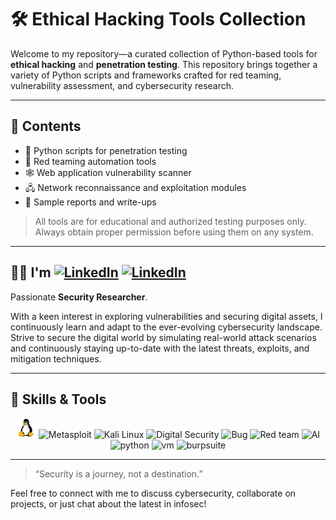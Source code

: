 
# 🛠️ Ethical Hacking Tools Collection

Welcome to my repository—a curated collection of Python-based tools for **ethical hacking** and **penetration testing**.
This repository brings together a variety of Python scripts and frameworks crafted for red teaming, vulnerability assessment, and cybersecurity research.

---

## 📂 Contents

- 🐍 Python scripts for penetration testing
- 🚩 Red teaming automation tools
- 🕸️ Web application vulnerability scanner
- 🖧 Network reconnaissance and exploitation modules
- 📝 Sample reports and write-ups

> All tools are for educational and authorized testing purposes only. Always obtain proper permission before using them on any system.

---

## 👨‍💻 I'm   [<img src="https://img.icons8.com/?size=100&id=u7OTIf3GZiw2&format=png&color=000000" width="28" alt="LinkedIn"/>](https://www.linkedin.com/in/vedpvapt/)    [<img src="https://img.icons8.com/?size=100&id=13930&format=png&color=000000" width="28" alt="LinkedIn"/>](https://www.linkedin.com/in/vedpvapt/) 

Passionate **Security Researcher**.

With a keen interest in exploring vulnerabilities and securing digital assets, I continuously learn and adapt to the ever-evolving cybersecurity landscape.
Strive to secure the digital world by simulating real-world attack scenarios and continuously staying up-to-date with the latest threats, exploits, and mitigation techniques.

---

## 🔧 Skills & Tools

<p align="center">
  <img src="https://raw.githubusercontent.com/github/explore/80688e429a7d4ef2fca1e82350fe8e3517d3494d/topics/linux/linux.png" width="32" alt="Linux"/>
  <img src="https://img.icons8.com/?size=100&id=PW0ChfedZvTh&format=png&color=000000" width="32" alt="Metasploit"/>
  <img src="https://img.icons8.com/?size=100&id=qBWtR72kluCU&format=png&color=000000" width="32" alt="Kali Linux"/>
  <img src="https://img.icons8.com/?size=100&id=FbRY9JkBrjiX&format=png&color=000000" width="32" alt="Digital Security"/>
  <img src="https://img.icons8.com/?size=100&id=4Ywlu1XtAw14&format=png&color=000000" width="32" alt="Bug"/>
  <img src="https://img.icons8.com/?size=100&id=11220&format=png&color=FA5252" width="32" alt="Red team"/>
  <img src="https://img.icons8.com/?size=100&id=61864&format=png&color=000000" width="32" alt="AI"/>
  <img src="https://img.icons8.com/?size=100&id=13441&format=png&color=000000" width="32" alt="python"/>
  <img src="https://img.icons8.com/?size=100&id=EeGUdU1g9c98&format=png&color=000000" width="32" alt="vm"/>
  <img src="https://img.icons8.com/?size=100&id=41078&format=png&color=FD7E14" width="32" alt="burpsuite"/>
</p>

---

> “Security is a journey, not a destination.”

Feel free to connect with me to discuss cybersecurity, collaborate on projects, or just chat about the latest in infosec!
